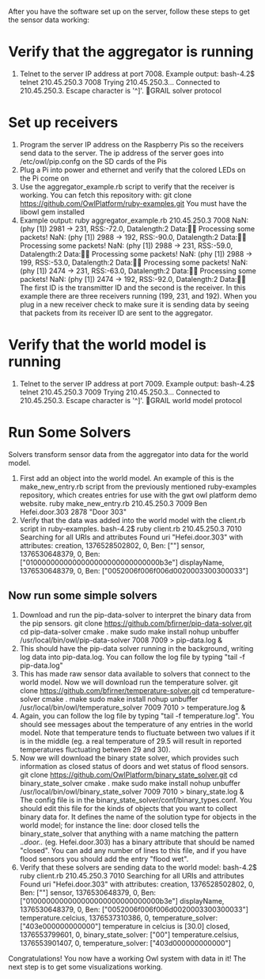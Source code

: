 After you have the software set up on the server, follow these steps to get the sensor data working:

Verify that the aggregator is running
=====================================
1. Telnet to the server IP address at port 7008. Example output:
		bash-4.2$ telnet 210.45.250.3 7008
		Trying 210.45.250.3...
		Connected to 210.45.250.3.
		Escape character is '^]'.
		GRAIL solver protocol

Set up receivers
===================
1. Program the server IP address on the Raspberry Pis so the receivers send data to the server.
The ip address of the server goes into /etc/owl/pip.confg on the SD cards of the Pis
2. Plug a Pi into power and ethernet and verify that the colored LEDs on the Pi come on
3. Use the aggregator_example.rb script to verify that the receiver is working. You can fetch this repository with:
		git clone https://github.com/OwlPlatform/ruby-examples.git
             You must have the libowl gem installed
4. Example output:
		ruby aggregator_example.rb 210.45.250.3 7008
		NaN: (phy [1]) 2981 -> 231, RSS:-72.0, Datalength:2 Data:
		Processing some packets!
		NaN: (phy [1]) 2988 -> 192, RSS:-90.0, Datalength:2 Data:
		Processing some packets!
		NaN: (phy [1]) 2988 -> 231, RSS:-59.0, Datalength:2 Data:
		Processing some packets!
		NaN: (phy [1]) 2988 -> 199, RSS:-53.0, Datalength:2 Data:
		Processing some packets!
		NaN: (phy [1]) 2474 -> 231, RSS:-63.0, Datalength:2 Data:
		Processing some packets!
		NaN: (phy [1]) 2474 -> 192, RSS:-92.0, Datalength:2 Data:
The first ID is the transmitter ID and the second is the receiver. In this example there are three receivers running (199, 231, and 192). When you plug in a new receiver check to make sure it is sending data by seeing that packets from its receiver ID are sent to the aggregator.


Verify that the world model is running
======================================
1. Telnet to the server IP address at port 7009. Example output:
		bash-4.2$ telnet 210.45.250.3 7009
		Trying 210.45.250.3...
		Connected to 210.45.250.3.
		Escape character is '^]'.
		GRAIL world model protocol

Run Some Solvers
================
Solvers transform sensor data from the aggregator into data for the world model.
1. First add an object into the world model. An example of this is the make_new_entry.rb script from the previously mentioned ruby-examples repository, which creates entries for use with the gwt owl platform demo website.
		ruby make_new_entry.rb 210.45.250.3 7009 Ben Hefei.door.303 2878 "Door 303"
2. Verify that the data was added into the world model with the client.rb script in ruby-examples.
		bash-4.2$ ruby client.rb 210.45.250.3 7010
		Searching for all URIs and attributes
		Found uri "Hefei.door.303" with attributes:
			creation, 1376528502802, 0, Ben: [""]
			sensor, 1376530648379, 0, Ben: ["0100000000000000000000000000000b3e"]
			displayName, 1376530648379, 0, Ben: ["0052006f006f006d0020003300300033"]

Now run some simple solvers
---------------------------
1. Download and run the pip-data-solver to interpret the binary data from the pip sensors.
		git clone https://github.com/bfirner/pip-data-solver.git
		cd pip-data-solver
		cmake .
		make
		sudo make install
		nohup unbuffer /usr/local/bin/owl/pip-data-solver <aggregator ip> 7008 <world model ip> 7009 > pip-data.log &
2. This should have the pip-data solver running in the background, writing log data into pip-data.log. You can follow the log file by typing "tail -f pip-data.log"
3. This has made raw sensor data available to solvers that connect to the world model. Now we will download run the temperature solver.
		git clone https://github.com/bfirner/temperature-solver.git
		cd temperature-solver
		cmake .
		make
		sudo make install
		nohup unbuffer /usr/local/bin/owl/temperature_solver <world model ip> 7009 7010 > temperature.log &
4. Again, you can follow the log file by typing "tail -f temperature.log". You should see messages about the temperature of any entries in the world model. Note that temperature tends to fluctuate between two values if it is in the middle (eg. a real temperature of 29.5 will result in reported temperatures fluctuating between 29 and 30).
5. Now we will download the binary state solver, which provides such information as closed status of doors and wet status of flood sensors.
		git clone https://github.com/OwlPlatform/binary_state_solver.git
		cd binary_state_solver
		cmake .
		make
		sudo make install
		nohup unbuffer /usr/local/bin/owl/binary_state_solver <world model ip> 7009 7010 <config file> > binary_state.log &
The config file is in the binary_state_solver/conf/binary_types.conf. You should edit this file for the kinds of objects that you want to collect binary data for. It defines the name of the solution type for objects in the world model; for instance the line:
		door closed
tells the binary_state_solver that anything with a name matching the pattern .*\.door\..* (eg. Hefei.door.303) has a binary attribute that should be named "closed". You can add any number of lines to this file, and if you have flood sensors you should add the entry "flood wet".
6. Verify that these solvers are sending data to the world model:
		bash-4.2$ ruby client.rb 210.45.250.3 7010
		Searching for all URIs and attributes
		Found uri "Hefei.door.303" with attributes:
			creation, 1376528502802, 0, Ben: [""]
			sensor, 1376530648379, 0, Ben: ["0100000000000000000000000000000b3e"]
			displayName, 1376530648379, 0, Ben: ["0052006f006f006d0020003300300033"]
			temperature.celcius, 1376537310386, 0, temperature_solver: ["403e000000000000"]
		temperature in celcius is [30.0]
			closed, 1376553799601, 0, binary_state_solver: ["00"]
			temperature.celsius, 1376553901407, 0, temperature_solver: ["403d000000000000"]

Congratulations! You now have a working Owl system with data in it! The next step is to get some visualizations working.
